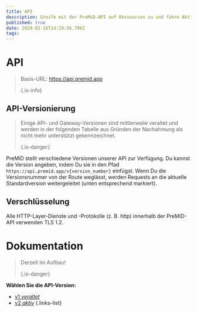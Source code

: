 ```yaml
---
title: API
description: Greife mit der PreMiD-API auf Ressourcen zu und führe Aktionen aus
published: true
date: 2020-02-16T14:19:56.796Z
tags: 
---
```


# API

> Basis-URL: https://api.premid.app 
> 
> {.is-info}

## API-Versionierung
> Einige API- und Gateway-Versionen sind mittlerweile veraltet und werden in der folgenden Tabelle aus Gründen der Nachahmung als nicht mehr unterstützt gekennzeichnet. 
> 
> {.is-danger}

PreMiD stellt verschiedene Versionen unserer API zur Verfügung. Du kannst die Version angeben, indem Du sie in den Pfad `https://api.premid.app/v{version_number}` einfügst. Wenn Du die Versionsnummer von der Route weglässt, werden Requests an die aktuelle Standardversion weitergeleitet (unten entsprechend markiert).

## Verschlüsselung

Alle HTTP-Layer-Dienste und -Protokolle (z. B. http) innerhalb der PreMiD-API verwenden TLS 1.2.

# Dokumentation
> Derzeit im Aufbau! 
> 
> {.is-danger}

**Wählen Sie die API-Version:**
- [v1 *veraltet*](/dev/api/v1)
- [v2 *aktiv*](/dev/api/v2)
{.links-list}